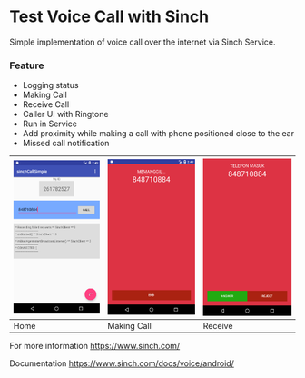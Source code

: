 # Test Voice Call with Sinch

Simple implementation of voice call over the internet via Sinch Service.

### Feature
* Logging status
* Making Call
* Receive Call
* Caller UI with Ringtone
* Run in Service
* Add proximity while making a call with phone positioned close to the ear
* Missed call notification

<img src="https://github.com/agusibrahim/SinchVoiceCall-Example/blob/master/media/Screenshot_1524685785.png" width="200"> | <img src="https://github.com/agusibrahim/SinchVoiceCall-Example/blob/master/media/Screenshot_1524685771.png" width="200"> | <img src="https://github.com/agusibrahim/SinchVoiceCall-Example/blob/master/media/Screenshot_1524685723.png" width="200">
------------ | ------------- | -------------
Home | Making Call | Receive

For more information https://www.sinch.com/

Documentation https://www.sinch.com/docs/voice/android/